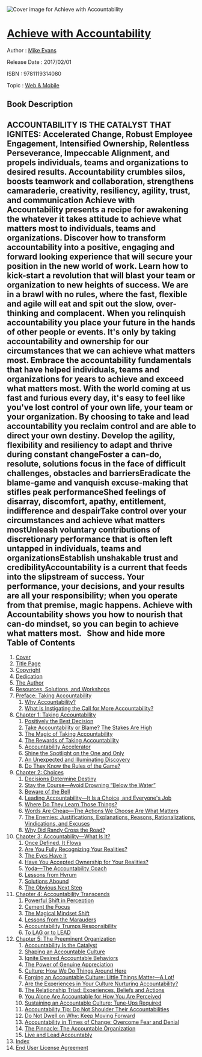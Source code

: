 ![Cover image for Achieve with Accountability](https://imgdetail.ebookreading.net/cover/cover/20200215/EB9781119314080.jpg)

[Achieve with Accountability](https://ebookreading.net/view/book/Achieve+with+Accountability-EB9781119314080_1.html "Achieve with Accountability")
====================================================================================================================

Author : [Mike Evans](https://ebookreading.net/search/author/Mike+Evans)

Release Date : 2017/02/01

ISBN : 9781119314080

Topic : [Web & Mobile](https://ebookreading.net/search/category/web-mobile)

Book Description
-----------------

 ACCOUNTABILITY IS THE CATALYST THAT IGNITES: Accelerated Change, Robust Employee Engagement, Intensified Ownership, Relentless Perseverance, Impeccable Alignment, and propels individuals, teams and organizations to desired results. 
Accountability crumbles silos, boosts teamwork and collaboration, strengthens camaraderie, creativity, resiliency, agility, trust, and communication
Achieve with Accountability presents a recipe for awakening the whatever it takes attitude to achieve what matters most to individuals, teams and organizations. Discover how to transform accountability into a positive, engaging and forward looking experience that will secure your position in the new world of work. Learn how to kick-start a revolution that will blast your team or organization to new heights of success. We are in a brawl with no rules, where the fast, flexible and agile will eat and spit out the slow, over-thinking and complacent. When you relinquish accountability you place your future in the hands of other people or events. It's only by taking accountability and ownership for our circumstances that we can achieve what matters most. Embrace the accountability fundamentals that have helped individuals, teams and organizations for years to achieve and exceed what matters most.
With the world coming at us fast and furious every day, it's easy to feel like you've lost control of your own life, your team or your organization. By choosing to take and lead accountability you reclaim control and are able to direct your own destiny.
Develop the agility, flexibility and resiliency to adapt and thrive during constant changeFoster a can-do, resolute, solutions focus in the face of difficult challenges, obstacles and barriersEradicate the blame-game and vanquish excuse-making that stifles peak performanceShed feelings of disarray, discomfort, apathy, entitlement, indifference and despairTake control over your circumstances and achieve what matters mostUnleash voluntary contributions of discretionary performance that is often left untapped in individuals, teams and organizationsEstablish unshakable trust and credibilityAccountability is a current that feeds into the slipstream of success. Your performance, your decisions, and your results are all your responsibility; when you operate from that premise, magic happens. Achieve with Accountability shows you how to nourish that can-do mindset, so you can begin to achieve what matters most.
 
        Show and hide more                
Table of Contents
-----------------

1. [Cover](https://ebookreading.net/view/book/Achieve+with+Accountability-EB9781119314080_1.html)
1. [Title Page](https://ebookreading.net/view/book/Achieve+with+Accountability-EB9781119314080_3.html)
1. [Copyright](https://ebookreading.net/view/book/Achieve+with+Accountability-EB9781119314080_4.html)
1. [Dedication](https://ebookreading.net/view/book/Achieve+with+Accountability-EB9781119314080_5.html)
1. [The Author](https://ebookreading.net/view/book/Achieve+with+Accountability-EB9781119314080_6.html)
1. [Resources, Solutions, and Workshops](https://ebookreading.net/view/book/Achieve+with+Accountability-EB9781119314080_7.html)
1. [Preface: Taking Accountability](https://ebookreading.net/view/book/Achieve+with+Accountability-EB9781119314080_8.html)
    1. [Why Accountability?](https://ebookreading.net/view/book/Achieve+with+Accountability-EB9781119314080_8.html#head-2-51)
    1. [What Is Instigating the Call for More Accountability?](https://ebookreading.net/view/book/Achieve+with+Accountability-EB9781119314080_8.html#head-2-52)
1. [Chapter 1: Taking Accountability](https://ebookreading.net/view/book/Achieve+with+Accountability-EB9781119314080_9.html)
    1. [Positively the Best Decision](https://ebookreading.net/view/book/Achieve+with+Accountability-EB9781119314080_9.html#head-2-1)
    1. [Take Accountability or Blame? The Stakes Are High](https://ebookreading.net/view/book/Achieve+with+Accountability-EB9781119314080_9.html#head-2-2)
    1. [The Magic of Taking Accountability](https://ebookreading.net/view/book/Achieve+with+Accountability-EB9781119314080_9.html#head-2-3)
    1. [The Rewards of Taking Accountability](https://ebookreading.net/view/book/Achieve+with+Accountability-EB9781119314080_9.html#head-2-4)
    1. [Accountability Accelerator](https://ebookreading.net/view/book/Achieve+with+Accountability-EB9781119314080_9.html#head-2-5)
    1. [Shine the Spotlight on the One and Only](https://ebookreading.net/view/book/Achieve+with+Accountability-EB9781119314080_9.html#head-2-6)
    1. [An Unexpected and Illuminating Discovery](https://ebookreading.net/view/book/Achieve+with+Accountability-EB9781119314080_9.html#head-2-7)
    1. [Do They Know the Rules of the Game?](https://ebookreading.net/view/book/Achieve+with+Accountability-EB9781119314080_9.html#head-2-8)
1. [Chapter 2: Choices](https://ebookreading.net/view/book/Achieve+with+Accountability-EB9781119314080_10.html)
    1. [Decisions Determine Destiny](https://ebookreading.net/view/book/Achieve+with+Accountability-EB9781119314080_10.html#head-2-10)
    1. [Stay the Course—Avoid Drowning “Below the Water”](https://ebookreading.net/view/book/Achieve+with+Accountability-EB9781119314080_10.html#head-2-11)
    1. [Beware of the Bell](https://ebookreading.net/view/book/Achieve+with+Accountability-EB9781119314080_10.html#head-2-12)
    1. [Leading Accountability—It Is a Choice, and Everyone&#39;s Job](https://ebookreading.net/view/book/Achieve+with+Accountability-EB9781119314080_10.html#head-2-13)
    1. [Where Do They Learn Those Things?](https://ebookreading.net/view/book/Achieve+with+Accountability-EB9781119314080_10.html#head-2-14)
    1. [Words Are Cheap—The Actions We Choose Are What Matters](https://ebookreading.net/view/book/Achieve+with+Accountability-EB9781119314080_10.html#head-2-15)
    1. [The Enemies: Justifications, Explanations, Reasons, Rationalizations, Vindications, and Excuses](https://ebookreading.net/view/book/Achieve+with+Accountability-EB9781119314080_10.html#head-2-16)
    1. [Why Did Randy Cross the Road?](https://ebookreading.net/view/book/Achieve+with+Accountability-EB9781119314080_10.html#head-2-17)
1. [Chapter 3: Accountability—What Is It?](https://ebookreading.net/view/book/Achieve+with+Accountability-EB9781119314080_11.html)
    1. [Once Defined, It Flows](https://ebookreading.net/view/book/Achieve+with+Accountability-EB9781119314080_11.html#head-2-19)
    1. [Are You Fully Recognizing Your Realities?](https://ebookreading.net/view/book/Achieve+with+Accountability-EB9781119314080_11.html#head-2-20)
    1. [The Eyes Have It](https://ebookreading.net/view/book/Achieve+with+Accountability-EB9781119314080_11.html#head-2-21)
    1. [Have You Accepted Ownership for Your Realities?](https://ebookreading.net/view/book/Achieve+with+Accountability-EB9781119314080_11.html#head-2-22)
    1. [Yoda—The Accountability Coach](https://ebookreading.net/view/book/Achieve+with+Accountability-EB9781119314080_11.html#head-2-23)
    1. [Lessons from Hyrum](https://ebookreading.net/view/book/Achieve+with+Accountability-EB9781119314080_11.html#head-2-24)
    1. [Solutions Abound](https://ebookreading.net/view/book/Achieve+with+Accountability-EB9781119314080_11.html#head-2-25)
    1. [The Obvious Next Step](https://ebookreading.net/view/book/Achieve+with+Accountability-EB9781119314080_11.html#head-2-26)
1. [Chapter 4: Accountability Transcends](https://ebookreading.net/view/book/Achieve+with+Accountability-EB9781119314080_12.html)
    1. [Powerful Shift in Perception](https://ebookreading.net/view/book/Achieve+with+Accountability-EB9781119314080_12.html#head-2-28)
    1. [Cement the Focus](https://ebookreading.net/view/book/Achieve+with+Accountability-EB9781119314080_12.html#head-2-29)
    1. [The Magical Mindset Shift](https://ebookreading.net/view/book/Achieve+with+Accountability-EB9781119314080_12.html#head-2-30)
    1. [Lessons from the Marauders](https://ebookreading.net/view/book/Achieve+with+Accountability-EB9781119314080_12.html#head-2-31)
    1. [Accountability Trumps Responsibility](https://ebookreading.net/view/book/Achieve+with+Accountability-EB9781119314080_12.html#head-2-32)
    1. [To LAG or to LEAD](https://ebookreading.net/view/book/Achieve+with+Accountability-EB9781119314080_12.html#head-2-33)
1. [Chapter 5: The Preeminent Organization](https://ebookreading.net/view/book/Achieve+with+Accountability-EB9781119314080_13.html)
    1. [Accountability Is the Catalyst](https://ebookreading.net/view/book/Achieve+with+Accountability-EB9781119314080_13.html#head-2-35)
    1. [Shaping an Accountable Culture](https://ebookreading.net/view/book/Achieve+with+Accountability-EB9781119314080_13.html#head-2-36)
    1. [Ignite Desired Accountable Behaviors](https://ebookreading.net/view/book/Achieve+with+Accountability-EB9781119314080_13.html#head-2-37)
    1. [The Power of Genuine Appreciation](https://ebookreading.net/view/book/Achieve+with+Accountability-EB9781119314080_13.html#head-2-38)
    1. [Culture: How We Do Things Around Here](https://ebookreading.net/view/book/Achieve+with+Accountability-EB9781119314080_13.html#head-2-39)
    1. [Forging an Accountable Culture: Little Things Matter—A Lot!](https://ebookreading.net/view/book/Achieve+with+Accountability-EB9781119314080_13.html#head-2-40)
    1. [Are the Experiences in Your Culture Nurturing Accountability?](https://ebookreading.net/view/book/Achieve+with+Accountability-EB9781119314080_13.html#head-2-41)
    1. [The Relationship Triad: Experiences, Beliefs and Actions](https://ebookreading.net/view/book/Achieve+with+Accountability-EB9781119314080_13.html#head-2-42)
    1. [You Alone Are Accountable for How You Are Perceived](https://ebookreading.net/view/book/Achieve+with+Accountability-EB9781119314080_13.html#head-2-43)
    1. [Sustaining an Accountable Culture: Tune‐Ups Required](https://ebookreading.net/view/book/Achieve+with+Accountability-EB9781119314080_13.html#head-2-44)
    1. [Accountability Tip: Do Not Shoulder Their Accountabilities](https://ebookreading.net/view/book/Achieve+with+Accountability-EB9781119314080_13.html#head-2-45)
    1. [Do Not Dwell on Why: Keep Moving Forward](https://ebookreading.net/view/book/Achieve+with+Accountability-EB9781119314080_13.html#head-2-46)
    1. [Accountability in Times of Change: Overcome Fear and Denial](https://ebookreading.net/view/book/Achieve+with+Accountability-EB9781119314080_13.html#head-2-47)
    1. [The Pinnacle: The Accountable Organization](https://ebookreading.net/view/book/Achieve+with+Accountability-EB9781119314080_13.html#head-2-48)
    1. [Live and Lead Accountably](https://ebookreading.net/view/book/Achieve+with+Accountability-EB9781119314080_13.html#head-2-50)
1. [Index](https://ebookreading.net/view/book/Achieve+with+Accountability-EB9781119314080_14.html)
1. [End User License Agreement](https://ebookreading.net/view/book/Achieve+with+Accountability-EB9781119314080_15.html)
